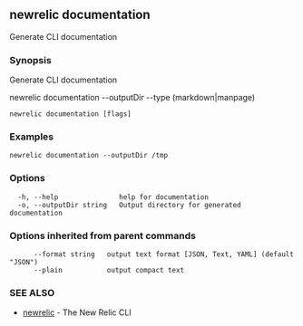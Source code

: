 ## newrelic documentation

Generate CLI documentation

### Synopsis

Generate CLI documentation

newrelic documentation --outputDir <my directory> --type (markdown|manpage)



```
newrelic documentation [flags]
```

### Examples

```
newrelic documentation --outputDir /tmp
```

### Options

```
  -h, --help               help for documentation
  -o, --outputDir string   Output directory for generated documentation
```

### Options inherited from parent commands

```
      --format string   output text format [JSON, Text, YAML] (default "JSON")
      --plain           output compact text
```

### SEE ALSO

* [newrelic](newrelic.md)	 - The New Relic CLI

